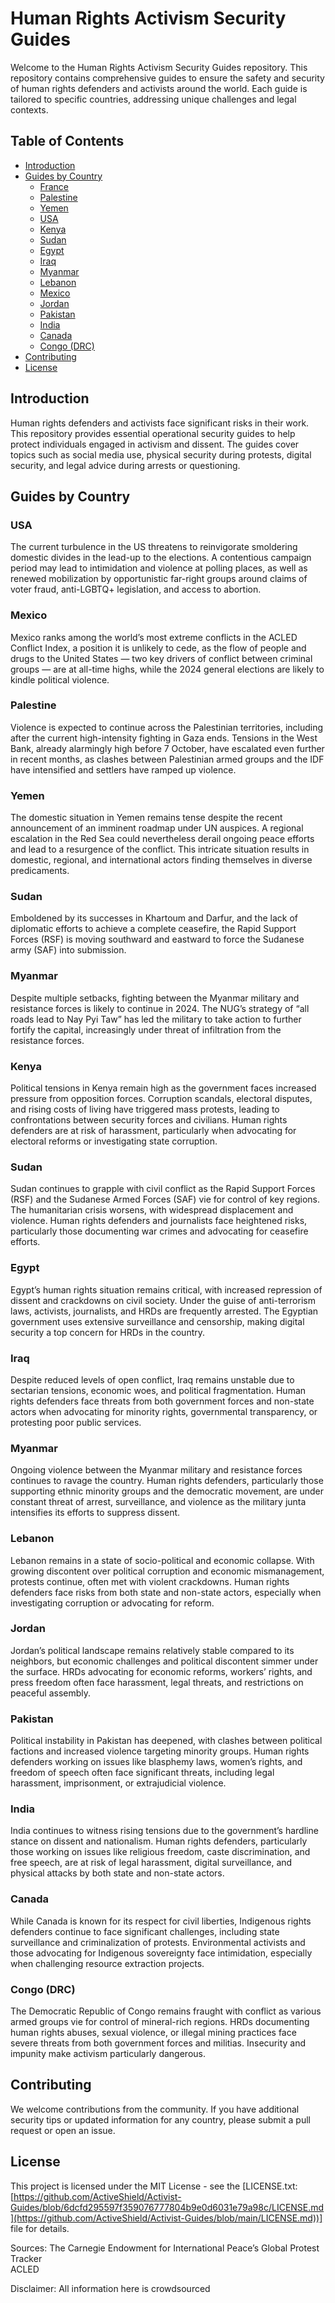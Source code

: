 # Human Rights Activism Security Guides

Welcome to the Human Rights Activism Security Guides repository. This repository contains comprehensive guides to ensure the safety and security of human rights defenders and activists around the world. Each guide is tailored to specific countries, addressing unique challenges and legal contexts.

## Table of Contents

- [Introduction](#introduction)
- [Guides by Country](#guides-by-country)
  - [France](france.md)
  - [Palestine](palestine.md)
  - [Yemen](yemen.md)
  - [USA](usa.md)
  - [Kenya](kenya.md)
  - [Sudan](sudan.md)
  - [Egypt](egypt.md)
  - [Iraq](iraq.md)
  - [Myanmar](myanmar.md)
  - [Lebanon](lebanon.md)
  - [Mexico](mexico.md)
  - [Jordan](jordan.md)
  - [Pakistan](pakistan.md)
  - [India](india.md)
  - [Canada](canada.md)
  - [Congo (DRC)](congo-drc.md)
- [Contributing](contribute.md)
- [License](LICENSE.md)

## Introduction

Human rights defenders and activists face significant risks in their work. This repository provides essential operational security guides to help protect individuals engaged in activism and dissent. The guides cover topics such as social media use, physical security during protests, digital security, and legal advice during arrests or questioning.

## Guides by Country

### USA


The current turbulence in the US threatens to reinvigorate smoldering domestic divides in the lead-up to the elections. A contentious campaign period may lead to intimidation and violence at polling places, as well as renewed mobilization by opportunistic far-right groups around claims of voter fraud, anti-LGBTQ+ legislation, and access to abortion.

### Mexico

Mexico ranks among the world’s most extreme conflicts in the ACLED Conflict Index, a position it is unlikely to cede, as the flow of people and drugs to the United States — two key drivers of conflict between criminal groups — are at all-time highs, while the 2024 general elections are likely to kindle political violence.

### Palestine

Violence is expected to continue across the Palestinian territories, including after the current high-intensity fighting in Gaza ends. Tensions in the West Bank, already alarmingly high before 7 October, have escalated even further in recent months, as clashes between Palestinian armed groups and the IDF have intensified and settlers have ramped up violence.


### Yemen

The domestic situation in Yemen remains tense despite the recent announcement of an imminent roadmap under UN auspices. A regional escalation in the Red Sea could nevertheless derail ongoing peace efforts and lead to a resurgence of the conflict. This intricate situation results in domestic, regional, and international actors finding themselves in diverse predicaments.

### Sudan

Emboldened by its successes in Khartoum and Darfur, and the lack of diplomatic efforts to achieve a complete ceasefire, the Rapid Support Forces (RSF) is moving southward and eastward to force the Sudanese army (SAF) into submission.


### Myanmar

Despite multiple setbacks, fighting between the Myanmar military and resistance forces is likely to continue in 2024. The NUG’s strategy of “all roads lead to Nay Pyi Taw” has led the military to take action to further fortify the capital, increasingly under threat of infiltration from the resistance forces.

### Kenya

Political tensions in Kenya remain high as the government faces increased pressure from opposition forces. Corruption scandals, electoral disputes, and rising costs of living have triggered mass protests, leading to confrontations between security forces and civilians. Human rights defenders are at risk of harassment, particularly when advocating for electoral reforms or investigating state corruption.

### Sudan

Sudan continues to grapple with civil conflict as the Rapid Support Forces (RSF) and the Sudanese Armed Forces (SAF) vie for control of key regions. The humanitarian crisis worsens, with widespread displacement and violence. Human rights defenders and journalists face heightened risks, particularly those documenting war crimes and advocating for ceasefire efforts.

### Egypt

Egypt’s human rights situation remains critical, with increased repression of dissent and crackdowns on civil society. Under the guise of anti-terrorism laws, activists, journalists, and HRDs are frequently arrested. The Egyptian government uses extensive surveillance and censorship, making digital security a top concern for HRDs in the country.

### Iraq

Despite reduced levels of open conflict, Iraq remains unstable due to sectarian tensions, economic woes, and political fragmentation. Human rights defenders face threats from both government forces and non-state actors when advocating for minority rights, governmental transparency, or protesting poor public services.

### Myanmar

Ongoing violence between the Myanmar military and resistance forces continues to ravage the country. Human rights defenders, particularly those supporting ethnic minority groups and the democratic movement, are under constant threat of arrest, surveillance, and violence as the military junta intensifies its efforts to suppress dissent.

### Lebanon

Lebanon remains in a state of socio-political and economic collapse. With growing discontent over political corruption and economic mismanagement, protests continue, often met with violent crackdowns. Human rights defenders face risks from both state and non-state actors, especially when investigating corruption or advocating for reform.

### Jordan

Jordan’s political landscape remains relatively stable compared to its neighbors, but economic challenges and political discontent simmer under the surface. HRDs advocating for economic reforms, workers’ rights, and press freedom often face harassment, legal threats, and restrictions on peaceful assembly.

### Pakistan

Political instability in Pakistan has deepened, with clashes between political factions and increased violence targeting minority groups. Human rights defenders working on issues like blasphemy laws, women’s rights, and freedom of speech often face significant threats, including legal harassment, imprisonment, or extrajudicial violence.

### India

India continues to witness rising tensions due to the government’s hardline stance on dissent and nationalism. Human rights defenders, particularly those working on issues like religious freedom, caste discrimination, and free speech, are at risk of legal harassment, digital surveillance, and physical attacks by both state and non-state actors.

### Canada

While Canada is known for its respect for civil liberties, Indigenous rights defenders continue to face significant challenges, including state surveillance and criminalization of protests. Environmental activists and those advocating for Indigenous sovereignty face intimidation, especially when challenging resource extraction projects.

### Congo (DRC)

The Democratic Republic of Congo remains fraught with conflict as various armed groups vie for control of mineral-rich regions. HRDs documenting human rights abuses, sexual violence, or illegal mining practices face severe threats from both government forces and militias. Insecurity and impunity make activism particularly dangerous.


## Contributing

We welcome contributions from the community. If you have additional security tips or updated information for any country, please submit a pull request or open an issue.

## License

This project is licensed under the MIT License - see the [LICENSE.txt: [https://github.com/ActiveShield/Activist-Guides/blob/6dcfd295597f359076777804b9e0d6031e79a98c/LICENSE.md](https://github.com/ActiveShield/Activist-Guides/blob/main/LICENSE.md))] file for details.

Sources:
The Carnegie Endowment for International Peace’s Global Protest Tracker  
ACLED

Disclaimer: All information here is crowdsourced
